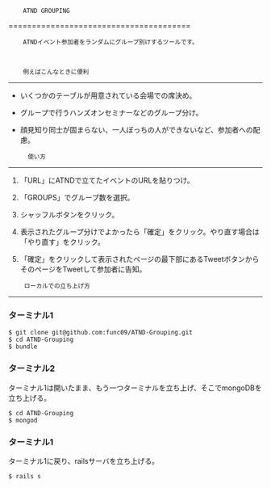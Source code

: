         ATND GROUPING
      
=======================================


        ATNDイベント参加者をランダムにグループ別けするツールです。
      


        例えばこんなときに便利
      
-------------------------------------

- いくつかのテーブルが用意されている会場での席決め。
- グループで行うハンズオンセミナーなどのグループ分け。
- 顔見知り同士が固まらない、一人ぼっちの人ができないなど、参加者への配慮。


        使い方
      
-----------------------------

1. 「URL」にATNDで立てたイベントのURLを貼りつけ。
2. 「GROUPS」でグループ数を選択。
3. シャッフルボタンをクリック。
4. 表示されたグループ分けでよかったら「確定」をクリック。やり直す場合は「やり直す」をクリック。
5. 「確定」をクリックして表示されたページの最下部にあるTweetボタンからそのページをTweetして参加者に告知。


        ローカルでの立ち上げ方
      
-------------------------------------

### ターミナル1

    $ git clone git@github.com:func09/ATND-Grouping.git
    $ cd ATND-Grouping
    $ bundle


### ターミナル2

ターミナル1は開いたまま、もう一つターミナルを立ち上げ、そこでmongoDBを立ち上げる。

    $ cd ATND-Grouping
    $ mongod


### ターミナル1

ターミナル1に戻り、railsサーバを立ち上げる。

`$ rails s`